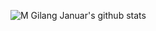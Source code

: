 ![M Gilang Januar's github stats](https://github-readme-stats.vercel.app/api?username=mgilangjanuar&count_private=true&show_icons=true&theme=dracula)
